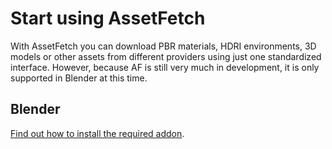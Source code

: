 # Start using AssetFetch

With AssetFetch you can download PBR materials, HDRI environments, 3D models or other assets from different providers using just one standardized interface.
However, because AF is still very much in development, it is only supported in Blender at this time.

## Blender
[Find out how to install the required addon](https://github.com/struffel/assetfetch-blender?tab=readme-ov-file#installation).